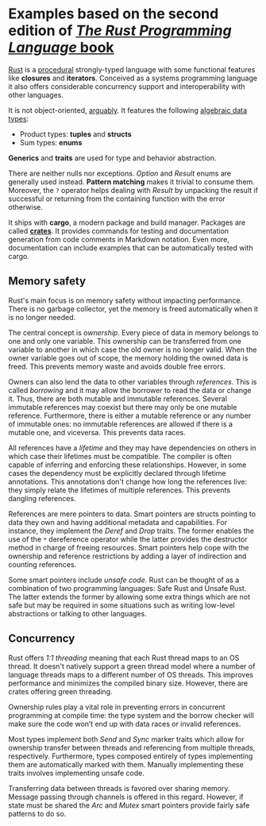 # Examples based on the second edition of [*The Rust Programming Language* book](https://doc.rust-lang.org/book/second-edition)

[Rust](https://www.rust-lang.org) is a [procedural](https://en.wikipedia.org/wiki/Procedural_programming) strongly-typed language with some functional features like **closures** and **iterators**. Conceived as a systems programming language it also offers considerable concurrency support and interoperability with other languages.

It is not object-oriented, [arguably](https://doc.rust-lang.org/book/second-edition/ch17-01-what-is-oo.html). It features the following [algebraic data types](https://en.wikipedia.org/wiki/Algebraic_data_type):
* Product types: **tuples** and **structs**
* Sum types: **enums**

**Generics** and **traits** are used for type and behavior abstraction. 

There are neither nulls nor exceptions. *Option* and *Result* enums are generally used instead. **Pattern matching** makes it trivial to consume them. Moreover, the `?` operator helps dealing with *Result* by unpacking the result if successful or returning from the containing function with the error otherwise.

It ships with **cargo**, a modern package and build manager. Packages are called [**crates**](https://crates.io/). It provides commands for testing and documentation generation from code comments in Markdown notation. Even more, documentation can include examples that can be automatically tested with cargo.

## Memory safety

Rust's main focus is on memory safety without impacting performance. There is no garbage collector, yet the memory is freed automatically when it is no longer needed.

The central concept is *ownership*. Every piece of data in memory belongs to one and only one variable. This ownership can be transferred from one variable to another in which case the old owner is no longer valid. When the owner variable goes out of scope, the memory holding the owned data is freed. This prevents memory waste and avoids double free errors.

Owners can also lend the data to other variables through *references*. This is called *borrowing* and it may allow the borrower to read the data or change it. Thus, there are both mutable and immutable references. Several immutable references may coexist but there may only be one mutable reference. Furthermore, there is either a mutable reference or any number of immutable ones: no immutable references are allowed if there is a mutable one, and viceversa. This prevents data races.

All references have a *lifetime* and they may have dependencies on others in which case their lifetimes must be compatible. The compiler is often capable of inferring and enforcing these relationships. However, in some cases the dependency must be explicitly declared through lifetime annotations. This annotations don't change how long the references live: they simply relate the lifetimes of multiple references. This prevents dangling references.

References are mere pointers to data. Smart pointers are structs pointing to data they own and having additional metadata and capabilities. For instance, they implement the *Deref* and *Drop* traits. The former enables the use of the `*` dereference operator while the latter provides the destructor method in charge of freeing resources. Smart pointers help cope with the ownership and reference restrictions by adding a layer of indirection and counting references.

Some smart pointers include *unsafe code*. Rust can be thought of as a combination of two programming languages: Safe Rust and Unsafe Rust. The latter extends the former by allowing some extra things which are not safe but may be required in some situations such as writing low-level abstractions or talking to other languages.

## Concurrency

Rust offers *1:1 threading* meaning that each Rust thread maps to an OS thread. It doesn't natively support a green thread model where a number of language threads maps to a different number of OS threads. This improves performance and minimizes the compiled binary size. However, there are crates offering green threading.

Ownership rules play a vital role in preventing errors in concurrent programming at compile time: the type system and the borrow checker will make sure the code won’t end up with data races or invalid references. 

Most types implement both *Send* and *Sync* marker traits which allow for ownership transfer between threads and referencing from multiple threads, respectively. Furthermore, types composed entirely of types implementing them are automatically marked with them. Manually implementing these traits involves implementing unsafe code.

Transferring data between threads is favored over sharing memory. Message passing through channels is offered in this regard. However, if state must be shared the *Arc* and *Mutex* smart pointers provide fairly safe patterns to do so.